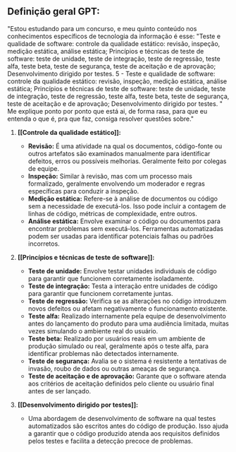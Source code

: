 ## Definição geral GPT:

"Estou estudando para um concurso, e meu quinto conteúdo nos conhecimentos específicos de tecnologia da informação é esse: "Teste e qualidade de software: controle da qualidade estático: revisão, inspeção, medição estática, análise estática; Princípios e técnicas de teste de software: teste de unidade, teste de integração, teste de regressão, teste alfa, teste beta, teste de segurança, teste de aceitação e de aprovação; Desenvolvimento dirigido por testes. 5 - Teste e qualidade de software: controle da qualidade estático: revisão, inspeção, medição estática, análise estática; Princípios e técnicas de teste de software: teste de unidade, teste de integração, teste de regressão, teste alfa, teste beta, teste de segurança, teste de aceitação e de aprovação; Desenvolvimento dirigido por testes. " Me explique ponto por ponto que está ai, de forma rasa, para que eu entenda o que é, pra que faz, consiga resolver questões sobre."

1. **[[Controle da qualidade estático]]:**
    
    - **Revisão:** É uma atividade na qual os documentos, código-fonte ou outros artefatos são examinados manualmente para identificar defeitos, erros ou possíveis melhorias. Geralmente feito por colegas de equipe.
    - **Inspeção:** Similar à revisão, mas com um processo mais formalizado, geralmente envolvendo um moderador e regras específicas para conduzir a inspeção.
    - **Medição estática:** Refere-se à análise de documentos ou código sem a necessidade de executá-los. Isso pode incluir a contagem de linhas de código, métricas de complexidade, entre outros.
    - **Análise estática:** Envolve examinar o código ou documentos para encontrar problemas sem executá-los. Ferramentas automatizadas podem ser usadas para identificar potenciais falhas ou padrões incorretos.
2. **[[Princípios e técnicas de teste de software]]:**
    
    - **Teste de unidade:** Envolve testar unidades individuais de código para garantir que funcionem corretamente isoladamente.
    - **Teste de integração:** Testa a interação entre unidades de código para garantir que funcionem corretamente juntas.
    - **Teste de regressão:** Verifica se as alterações no código introduzem novos defeitos ou afetam negativamente o funcionamento existente.
    - **Teste alfa:** Realizado internamente pela equipe de desenvolvimento antes do lançamento do produto para uma audiência limitada, muitas vezes simulando o ambiente real do usuário.
    - **Teste beta:** Realizado por usuários reais em um ambiente de produção simulado ou real, geralmente após o teste alfa, para identificar problemas não detectados internamente.
    - **Teste de segurança:** Avalia se o sistema é resistente a tentativas de invasão, roubo de dados ou outras ameaças de segurança.
    - **Teste de aceitação e de aprovação:** Garante que o software atenda aos critérios de aceitação definidos pelo cliente ou usuário final antes de ser lançado.
3. **[[Desenvolvimento dirigido por testes]]:**
    
    - Uma abordagem de desenvolvimento de software na qual testes automatizados são escritos antes do código de produção. Isso ajuda a garantir que o código produzido atenda aos requisitos definidos pelos testes e facilita a detecção precoce de problemas.